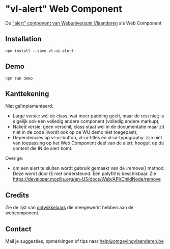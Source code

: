 # "vl-alert" Web Component
De ["alert" component van Webuniversum Vlaanderen](https://overheid.vlaanderen.be/webuniversum/v3/documentation/components/vl-ui-alert) als Web Component


## Installation
```
npm install --save vl-ui-alert
```

## Demo
```
npm run demo
```

## Kanttekening
Niet geïmplementeerd:
* Large versie: wél de class, wat meer padding geeft, maar de rest niet; is eigelijk ook een volledig andere component (volledig andere markup);
* Naked versie: geen verschil; class staat wel in de documentatie maar zit niet in de code (wordt ook op de WU demo niet toegepast);
* Dependencies op vl-ui-button, vl-ui-titles en vl-ui-typography: zijn niet van toepassing op het Web Component deel van de alert, hooguit op de content die IN de alert komt. 


Overige:
* om een alert te sluiten wordt gebruik gemaakt van de .remove() method. Deze wordt door IE niet ondersteund. Een polyfill is beschikbaar. Zie https://developer.mozilla.org/en-US/docs/Web/API/ChildNode/remove


## Credits
Zie de lijst van [ontwikkelaars](https://github.com/milieuinfo/webcomponent-vl-ui-alert/graphs/contributors) die meegewerkt hebben aan de webcomponent.

## Contact
Mail je suggesties, opmerkingen of tips naar [help@omgevingvlaanderen.be](mailto:help@omgevingvlaanderen.be)
